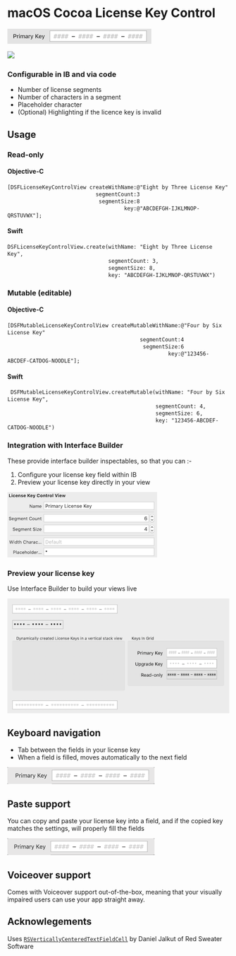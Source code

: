 # macOS Cocoa License Key Control

![](./art/simple.png)

![](./art/preview.gif)

### Configurable in IB and via code

* Number of license segments
* Number of characters in a segment
* Placeholder character
* (Optional) Highlighting if the licence key is invalid

## Usage

### Read-only

#### Objective-C

    [DSFLicenseKeyControlView createWithName:@"Eight by Three License Key"
                                segmentCount:3
                                 segmentSize:8
                                         key:@"ABCDEFGH-IJKLMNOP-QRSTUVWX"];

#### Swift

    DSFLicenseKeyControlView.create(withName: "Eight by Three License Key",
                                    segmentCount: 3,
                                    segmentSize: 8,
                                    key: "ABCDEFGH-IJKLMNOP-QRSTUVWX")

### Mutable (editable)

#### Objective-C

    [DSFMutableLicenseKeyControlView createMutableWithName:@"Four by Six License Key"
                                              segmentCount:4
                                               segmentSize:6
                                                       key:@"123456-ABCDEF-CATDOG-NOODLE"];

#### Swift

     DSFMutableLicenseKeyControlView.createMutable(withName: "Four by Six License Key",
                                                   segmentCount: 4,
                                                   segmentSize: 6,
                                                   key: "123456-ABCDEF-CATDOG-NOODLE")

### Integration with Interface Builder

These provide interface builder inspectables, so that you can :-

1. Configure your license key field within IB
2. Preview your license key directly in your view

![](./art/interface_builder.png)

### Preview your license key

Use Interface Builder to build your views live

![](./art/interface_builder_preview.png)

## Keyboard navigation

* Tab between the fields in your license key
* When a field is filled, moves automatically to the next field

![](./art/keyboard_navigation.gif)

## Paste support

You can copy and paste your license key into a field, and if the copied key matches the settings, will properly fill the fields

![](./art/paste_support.gif)

## Voiceover support

Comes with Voiceover support out-of-the-box, meaning that your visually impaired users can use your app straight away.

## Acknowlegements

Uses [`RSVerticallyCenteredTextFieldCell`](https://red-sweater.com/blog/148/what-a-difference-a-cell-makes) by Daniel Jalkut of Red Sweater Software 
